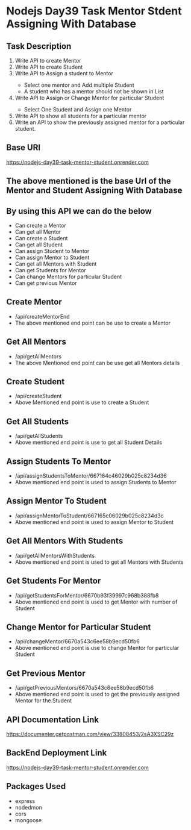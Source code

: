 # Nodejs Day39 Task Mentor Stdent Assigning With Database

## Task Description
<ol>
  <li>Write API to create Mentor</li>
  <li>Write API to create Student</li>
  <li>Write API to Assign a student to Mentor</li>
  <ul>
    <li>Select one mentor and Add multiple Student </li>
    <li>A student who has a mentor should not be shown in List</li>
  </ul>
  <li>Write API to Assign or Change Mentor for particular Student</li>
  <ul>
    <li>Select One Student and Assign one Mentor</li>
  </ul>
  <li>Write API to show all students for a particular mentor</li>
  <li>Write an API to show the previously assigned mentor for a particular student.</li>
</ol>

## Base URl
https://nodejs-day39-task-mentor-student.onrender.com

## The above mentioned is the base Url of the Mentor and Student Assigning With Database
## By using this API we can do the below
<ul>
  <li>Can create a Mentor</li>
  <li>Can get all Mentor</li>
  <li>Can create a Student</li>
  <li>Can get all Student</li>
  <li>Can assign Student to Mentor</li>
  <li>Can assign Mentor to Student</li>
  <li>Can get all Mentors with Student</li>
  <li>Can get Students for Mentor</li>
  <li>Can change Mentors for particular Student</li>
  <li>Can get previous Mentor</li>
</ul>

## Create Mentor
<ul>
  <li>/api/createMentorEnd</li>
  <li>The above mentioned end point can be use to create a Mentor</li>
</ul>

## Get All Mentors
<ul>
  <li>/api/getAllMentors</li>
  <li>The above Mentioned end point can be use get all Mentors details</li>
</ul>

## Create Student
<ul>
  <li>/api/createStudent</li>
  <li>Above Mentioned end point is use to create a Student</li>
</ul>

## Get All Students
<ul>
  <li>/api/getAllStudents</li>
  <li>Above mentioned end point is use to get all Student Details</li>
</ul>

## Assign Students To Mentor
<ul>
  <li>/api/assignStudentsToMentor/667164c46029b025c8234d36</li>
  <li>Above mentioned end point is used to assign Students to Mentor</li>
</ul>

## Assign Mentor To Student
<ul>
  <li>/api/assignMentorToStudent/667165c06029b025c8234d3c</li>
  <li>Above mentioned end point is used to assign Mentor to Student</li>
</ul>

## Get All Mentors With Students
<ul>
  <li>/api/getAllMentorsWithStudents</li>
  <li>Above mentioned end point is used to get all Mentors with Students</li>
</ul>

## Get Students For Mentor
<ul>
  <li>/api/getStudentsForMentor/6670b93f39997c968b388fb8</li>
  <li>Above mentioned end point is used to get Mentor with number of Student</li>
</ul>

## Change Mentor for Particular Student
<ul>
  <li>/api/changeMentor/6670a543c6ee58b9ecd50fb6</li>
  <li>Above mentioned end point is use to change Mentor for particular Student</li>
</ul>

## Get Previous Mentor
<ul>
  <li>/api/getPreviousMentors/6670a543c6ee58b9ecd50fb6</li>
  <li>Above mentioned end point is used to get the previously assigned Mentor for the Student</li>
</ul>

## API Documentation Link
https://documenter.getpostman.com/view/33808453/2sA3XSC29z

## BackEnd Deployment Link
https://nodejs-day39-task-mentor-student.onrender.com

## Packages Used
<ul>
  <li>express</li>
  <li>nodedmon</li>
  <li>cors</li>
  <li>mongoose</li>
</ul>









